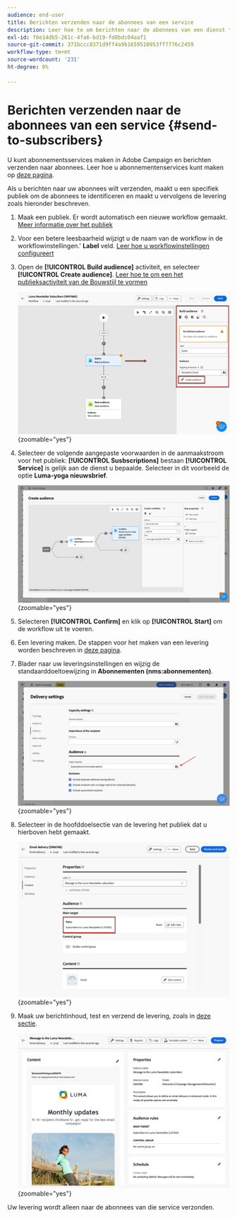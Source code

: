 ```yaml
---
audience: end-user
title: Berichten verzenden naar de abonnees van een service
description: Leer hoe te om berichten naar de abonnees van een dienst te verzenden
exl-id: f6e14db5-261c-4fa6-bd19-fd8bdc04aaf1
source-git-commit: 371bccc8371d9ff4a9b1659510953ff7776c2459
workflow-type: tm+mt
source-wordcount: '231'
ht-degree: 0%

---
```


# Berichten verzenden naar de abonnees van een service {#send-to-subscribers}

U kunt abonnementsservices maken in Adobe Campaign en berichten verzenden naar abonnees. Leer hoe u abonnementenservices kunt maken op [deze pagina](../audience//manage-services.md#create-service).

Als u berichten naar uw abonnees wilt verzenden, maakt u een specifiek publiek om de abonnees te identificeren en maakt u vervolgens de levering zoals hieronder beschreven.

1. Maak een publiek. Er wordt automatisch een nieuwe workflow gemaakt. [Meer informatie over het publiek](../audience/create-audience.md)

1. Voor een betere leesbaarheid wijzigt u de naam van de workflow in de workflowinstellingen.&#39; **Label** veld. [Leer hoe u workflowinstellingen configureert](../workflows/workflow-settings.md)

1. Open de **[!UICONTROL Build audience]** activiteit, en selecteer **[!UICONTROL Create audience]**. [Leer hoe te om een het publieksactiviteit van de Bouwstijl te vormen](../workflows/activities/build-audience.md)

   ![](assets/service-create-audience.png){zoomable=&quot;yes&quot;}

1. Selecteer de volgende aangepaste voorwaarden in de aanmaakstroom voor het publiek: **[!UICONTROL Susbscriptions]** bestaan **[!UICONTROL Service]** is gelijk aan de dienst u bepaalde. Selecteer in dit voorbeeld de optie **Luma-yoga nieuwsbrief**.

   ![](assets/service-audience-subscribers.png){zoomable=&quot;yes&quot;}

1. Selecteren **[!UICONTROL Confirm]** en klik op **[!UICONTROL Start]** om de workflow uit te voeren.

1. Een levering maken. De stappen voor het maken van een levering worden beschreven in [deze pagina](../msg/gs-messages.md#create-delivery).
1. Blader naar uw leveringsinstellingen en wijzig de standaarddoeltoewijzing in **Abonnementen (nms:abonnementen)**.

   ![](assets/service-delivery-change-mapping.png){zoomable=&quot;yes&quot;}

1. Selecteer in de hoofddoelsectie van de levering het publiek dat u hierboven hebt gemaakt.

   ![](assets/service-delivery-targeting-subscribers.png){zoomable=&quot;yes&quot;}

1. Maak uw berichtinhoud, test en verzend de levering, zoals in [deze sectie](../preview-test/preview-test.md).

   ![](assets/service-delivery-ready.png){zoomable=&quot;yes&quot;}

Uw levering wordt alleen naar de abonnees van die service verzonden.
